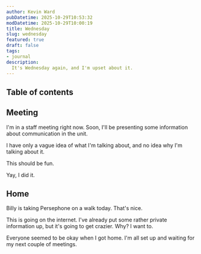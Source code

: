 ```yaml
---
author: Kevin Ward
pubDatetime: 2025-10-29T10:53:32
modDatetime: 2025-10-29T10:00:19
title: Wednesday
slug: wednesday
featured: true
draft: false
tags:
- journal
description:
  It's Wednesday again, and I'm upset about it.
---
```


## Table of contents

## Meeting

I'm in a staff meeting right now. Soon, I'll be presenting some information
about communication in the unit.

I have only a vague idea of what I'm talking about, and no idea why I'm talking
about it.

This should be fun.

Yay, I did it.

## Home

Billy is taking Persephone on a walk today. That's nice.

This is going on the internet. I've already put some rather private information
up, but it's going to get crazier. Why? I want to.

Everyone seemed to be okay when I got home. I'm all set up and waiting for my
next couple of meetings.

